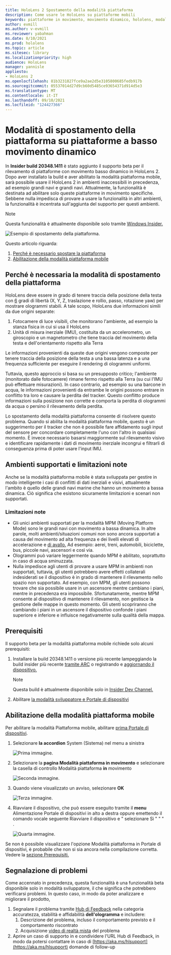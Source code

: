 ```yaml
---
title: HoloLens 2 Spostamento della modalità piattaforma
description: Come usare le HoloLens su piattaforme mobili
keywords: piattaforme in movimento, movimento dinamico, hololens, modalità piattaforma mobile
author: evmill
ms.author: v-evmill
ms.reviewer: yabahman
ms.date: 8/10/2021
ms.prod: hololens
ms.topic: article
ms.sitesec: library
ms.localizationpriority: high
audience: HoloLens
manager: yannisle
appliesto:
- HoloLens 2
ms.openlocfilehash: 81b3231827fce9a2ae2d5e3105800685fedb917b
ms.sourcegitcommit: 05537014d27d9cb60d5485ce93654371d914d5e3
ms.translationtype: MT
ms.contentlocale: it-IT
ms.lasthandoff: 09/10/2021
ms.locfileid: "124427366"
---
```

# <a name="moving-platform-mode-on-low-dynamic-motion-moving-platforms"></a>Modalità di spostamento della piattaforma su piattaforme a basso movimento dinamico

In **Insider build 20348.1411** è stato aggiunto il supporto beta per il rilevamento di piattaforme con movimento basso dinamico in HoloLens 2. Dopo aver installato la build e aver abilitato la modalità piattaforma mobile, sarà possibile usare il HoloLens 2 in ambienti inaccessibili in precedenza, ad esempio grandi navi e grandi navi. Attualmente, la funzionalità è destinata ad abilitare solo queste piattaforme in movimento specifiche. Sebbene nulla impedisca di provare a usare la funzionalità in altri ambienti, la funzionalità è incentrata sull'aggiunta del supporto per questi ambienti.

> [!NOTE]
> Questa funzionalità è attualmente disponibile solo tramite [Windows Insider.](hololens-insider.md)

![Esempio di spostamento della piattaforma.](./images/mpm-compare.gif)

Questo articolo riguarda:

1. [Perché è necessario spostare la piattaforma](#why-moving-platform-mode-is-necessary)
1. [Abilitazione della modalità piattaforma mobile](#enabling-moving-platform-mode)

## <a name="why-moving-platform-mode-is-necessary"></a>Perché è necessaria la modalità di spostamento della piattaforma

HoloLens deve essere in grado di tenere traccia della posizione della testa con [6](https://en.wikipedia.org/wiki/Six_degrees_of_freedom) gradi di libertà (X, Y, Z, traslazione e rollio, passo, rotazione yaw) per mostrare ologrammi stabili. A tale scopo, HoloLens due informazioni simili da due origini separate:

1. Fotocamere di luce visibili, che monitorano l'ambiente, ad esempio la stanza fisica in cui si usa il HoloLens
1. Unità di misura inerziale (IMU), costituita da un accelerometro, un giroscopio e un magnetometro che tiene traccia del movimento della testa e dell'orientamento rispetto alla Terra

Le informazioni provenienti da queste due origini vengono composte per tenere traccia della posizione della testa a una bassa latenza e a una frequenza sufficiente per eseguire il rendering di ologrammi uniformi.

Tuttavia, questo approccio si basa su un presupposto critico; l'ambiente (monitorato dalle fotocamere) rimane fermo rispetto alla Terra (su cui l'IMU può effettuare misurazioni). In caso contrario, ad esempio su una barcone in acqua, le informazioni provenienti da entrambe le origini possono entrare in conflitto tra loro e causare la perdita del tracker. Questo conflitto produce informazioni sulla posizione non corrette e comporta la perdita di ologrammi da acqua o persino il rilevamento della perdita.

Lo spostamento della modalità piattaforma consente di risolvere questo problema. Quando si abilita la modalità piattaforma mobile, questo è un suggerimento per il tracker che non è possibile fare affidamento sugli input del sensore per concordare completamente l'uno con l'altro in qualsiasi momento. È invece necessario basarsi maggiormente sul rilevamento visivo e identificare rapidamente i dati di movimento inerziale incongrui e filtrarli di conseguenza prima di poter usare l'input IMU.

## <a name="supported-environments-and-known-limitations"></a>Ambienti supportati e limitazioni note

Anche se la modalità piattaforma mobile è stata sviluppata per gestire in modo intelligente i casi di conflitti di dati inerziali e visivi, attualmente l'ambito è quello delle grandi navi marine che hanno un movimento a bassa dinamica. Ciò significa che esistono sicuramente limitazioni e scenari non supportati.

### <a name="known-limitations"></a>Limitazioni note

- Gli unici ambienti supportati per la modalità MPM (Moving Platform Mode) sono le grandi navi con movimento a bassa dinamica. In altre parole, molti ambienti/situazioni comuni non sono ancora supportati a causa del movimento ad alta frequenza e dei livelli elevati di accelerazione e [di avallo.](https://en.wikipedia.org/wiki/Jerk_(physics))  Ad esempio: aerei, treni, automobili, biciclette, bus, piccole navi, ascensori e così via.
- Ologrammi può variare leggermente quando MPM è abilitato, soprattutto in caso di acqua sminuzzata.
- Nulla impedisce agli utenti di provare a usare MPM in ambienti non supportati, tuttavia, gli utenti potrebbero avere effetti collaterali indesiderati se il dispositivo è in grado di mantenere il rilevamento nello spazio non supportato. Ad esempio, con MPM, gli utenti possono trovare che sia possibile usare in un ascensore mentre cambiano i piani, mentre in precedenza era impossibile. Sfortunatamente, mentre MPM consente al dispositivo di mantenere il rilevamento, non gestisce la gestione delle mappe in questo momento. Gli utenti scopriranno che cambiando i piani in un ascensore il dispositivo confonde i piani superiore e inferiore e influisce negativamente sulla qualità della mappa.

## <a name="prerequisites"></a>Prerequisiti

Il supporto beta per la modalità piattaforma mobile richiede solo alcuni prerequisiti:

1. Installare la build 20348.1411 o versione più recente lampeggiando la build insider più recente [tramite ARC](hololens-insider.md#ffu-download-and-flash-directions) o registrando e [aggiornando il dispositivo.](hololens-insider.md#start-receiving-insider-builds)

   > [!NOTE]
   > Questa build è attualmente disponibile solo in [Insider Dev Channel.](hololens-insider.md#start-receiving-insider-builds)

2. Abilitare [la modalità sviluppatore e Portale di dispositivi](/mixed-reality/develop/platform-capabilities-and-apis/using-the-windows-device-portal)

## <a name="enabling-moving-platform-mode"></a>Abilitazione della modalità piattaforma mobile

Per abilitare la modalità Piattaforma mobile, abilitare [prima Portale di dispositivi](/windows/mixed-reality/develop/platform-capabilities-and-apis/using-the-windows-device-portal).

1. Selezionare **la accordion** System (Sistema) nel menu a sinistra

   ![Prima immagine.](.\images\mpm-01.png)

2. Selezionare la **pagina Modalità piattaforma in movimento** e selezionare la casella di controllo Modalità piattaforma **in** movimento

    ![Seconda immagine.](.\images\mpm-02.png)

3. Quando viene visualizzato un avviso, selezionare **OK**

   ![Terza immagine.](.\images\mpm-03.png)

4. Riavviare il dispositivo, che può essere eseguito tramite il **menu** Alimentazione Portale di dispositivi in alto a destra oppure emettendo il comando vocale seguente Riavviare il dispositivo e &quot; selezionare Sì &quot; &quot; &quot; .

   ![Quarta immagine.](.\images\mpm-04.png)

Se non è possibile visualizzare l'opzione Modalità piattaforma in Portale di dispositivi, è probabile che non si sia ancora nella compilazione corretta. Vedere la [sezione Prerequisiti.](#prerequisites)

## <a name="reporting-issues"></a>Segnalazione di problemi

Come accennato in precedenza, questa funzionalità è una funzionalità beta disponibile solo in modalità sviluppatore, il che significa che potrebbero verificarsi problemi. In questo caso, in modo da poter analizzare e migliorare il prodotto,

1. Segnalare il problema tramite [Hub di Feedback](hololens-feedback.md) nella categoria accuratezza, stabilità e affidabilità **dell'ologramma** e includere:
    1. Descrizione del problema, incluso il comportamento previsto e il comportamento riscontrato
    1. Acquisizione [video di realtà mista](holographic-photos-and-videos.md#capture-a-mixed-reality-video) del problema
2.  Aprire un caso di supporto in e condividere l'URL Hub di Feedback, in modo da potersi contattare in caso di [https://aka.ms/hlsupport](https://aka.ms/hlsupport) domande di follow-up
